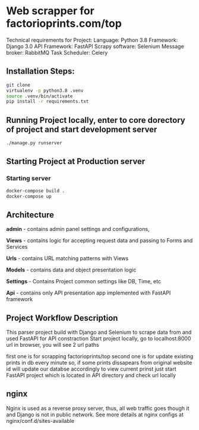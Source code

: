 # Web scrapper for factorioprints.com/top

Technical requirements for Project:
Language: Python 3.8
Framework: Django 3.0
API Framework: FastAPI
Scrapy software: Selenium
Message broker: RabbitMQ
Task Scheduler: Celery

## Installation Steps:

```bash
git clone
virtualenv -p python3.8 .venv
source .venv/bin/activate
pip install -r requirements.txt
```

## Running Project locally, enter to core dorectory of project and start development server

```bash
./manage.py runserver
```


## Starting Project at Production server

### Starting server

```bash
docker-compose build .
docker-compose up
```


## Architecture

**admin** - contains admin panel settings and configurations,

**Views** - contains logic for accepting request data and passing to Forms and Services

**Urls** - contains URL matching patterns with Views

**Models** - contains data and object presentation logic

**Settings** - Contains Project common settings like DB, Time, etc

**Api** - contains only API presentation app implemented with FastAPI framework


## **Project Workflow Description**

This parser project build with Django and Selenium to scrape data from and used FastAPI for API constraction
Start project locally, go to localhost:8000 url in browser, you will see 2 url paths

first one is for scrapping factorioprints/top second one is for update existing prints in db every minute
so, if some prints dissapears from original website id will update our databse accordingly
to view current prinst just start FastAPI project which is located in API directory and check url locally


## nginx

Nginx is used as a reverse proxy server, thus, all web traffic goes though it and Django is not in public network.
See more details at nginx configs at nginx/conf.d/sites-available

